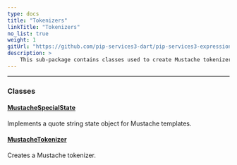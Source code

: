 ```yaml
---
type: docs
title: "Tokenizers"
linkTitle: "Tokenizers"
no_list: true
weight: 1
gitUrl: "https://github.com/pip-services3-dart/pip-services3-expressions-dart"
description: >
    This sub-package contains classes used to create Mustache tokenizers.
---
```

---
<div class="module-body"> 

### Classes

#### [MustacheSpecialState](mustache_special_state)
Implements a quote string state object for Mustache templates.

#### [MustacheTokenizer](mustache_tokenizer)
Creates a Mustache tokenizer.


</div>

